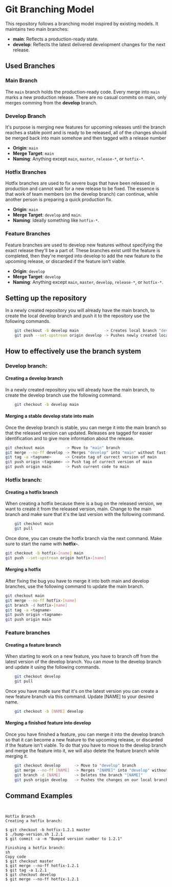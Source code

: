 # Git Branching Model

This repository follows a branching model inspired by existing models. It maintains two main branches:

- **main**: Reflects a production-ready state.
- **develop**: Reflects the latest delivered development changes for the next release.

## Used Branches

### Main Branch
The `main` branch holds the production-ready code. Every merge into `main` marks a new production release. There are no casual commits on main, only merges comming from the **develop** branch.

### Develop Branch
It's purpose is merging new features for upcoming releases until the branch reaches a stable point and is ready to be released, all of the changes should be merged back into main somehow and then tagged with a release number
- **Origin**: `main`
- **Merge Target**: `main`
- **Naming**: Anything except `main`, `master`, `release-*`, or `hotfix-*`.

### Hotfix Branches
Hotfix branches are used to fix severe bugs that have been released in production and cannot wait for a new release to be fixed. The essence is that work of team members (on the develop branch) can continue, while another person is preparing a quick production fix.
- **Origin**: `main`
- **Merge Target**: `develop` and `main`.
- **Naming**: Ideally something like `hotfix-*`.

### Feature Branches
Feature branches are used to develop new features without specifying the exact release they'll be a part of. These branches exist until the feature is completed, then they're merged into develop to add the new feature to the upcoming release, or discarded if the feature isn't viable.
- **Origin**: `develop`
- **Merge Target**: `develop`
- **Naming**: Anything except `main`, `master`, `develop`, `release-*`, or `hotfix-*`.


## Setting up the repository
In a newly created repository you will already have the main branch, to create the local develop branch and push it to the repository use the following commands.
```sh
    git checkout -b develop main           -> Creates local branch "develop" from branch "main"
    git push --set-upstream origin develop -> Pushes newly created local develop branch to the repository
```

## How to effectively use the branch system
### Develop branch:
#### Creating a develop branch
In a newly created repository you will already have the main branch, to create the develop branch use the following command.
```sh
    git checkout -b develop main
```
#### Merging a stable develop state into main
Once the develop branch is stable, you can merge it into the main branch so that the released version can updated. Releases are tagged for easier identification and to give more information about the release.
```sh
git checkout main         -> Move to "main" branch
git merge --no-ff develop -> Merges "develop" into "main" without fast-forward (keeps historical info of the develop branch)
git tag -a <tagname>      -> Create tag of currect version of main
git push origin <tagname> -> Push tag of currect version of main
git push origin main      -> Push current code to main
```

### Hotfix branch:
#### Creating a hotfix branch
When creating a hotfix because there is a bug on the released version, we want to create it from the released version, main. Change to the main branch and make sure that it's the last version with the following command.
```sh
    git checkout main
    git pull
```

Once done, you can create the hotfix branch via the next command. Make sure to start the name with **hotfix-**.
```sh
git checkout -b hotfix-[name] main
git push --set-upstream origin hotfix-[name]
```

#### Merging a hotfix
After fixing the bug you have to merge it into both main and develop branches, use the following command to update the main branch.
```sh
git checkout main
git merge --no-ff hotfix-[name]
git branch -d hotfix-[name]
git tag -a <tagname>
git push origin <tagname>
git push origin main
```

### Feature branches
#### Creating a feature branch
When starting to work on a new feature, you have to branch off from the latest version of the develop branch. You can move to the develop branch and update it using the following commands.
```sh
    git checkout develop
    git pull
```

Once you have made sure that it's on the latest version you can create a new feature branch via this command. Update [NAME] to your desired name.
```sh
    git checkout -b [NAME] develop
```

#### Merging a finished feature into develop
Once you have finished a feature, you can merge it into the develop branch so that it can become a new feature to the upcoming release, or discarded if the feature isn't viable. To do that you have to move to the develop branch and merge the feature into it, we will also delete the feature branch while merging it.
```sh
    git checkout develop      -> Move to "develop" branch
    git merge --no-ff [NAME]  -> Merges "[NAME]" into "develop" without fast-forward (keeps historical info of the feature branch)
    git branch -d [NAME]      -> Deletes the branch "[NAME]"
    git push origin develop   -> Pushes the changes on our local branch "develop" to the remote branch "develop" (the one in the repository). Same as git push while on the develop branch.
```



## Command Examples
```


Hotfix Branch
Creating a hotfix branch:

$ git checkout -b hotfix-1.2.1 master
$ ./bump-version.sh 1.2.1
$ git commit -a -m "Bumped version number to 1.2.1"

Finishing a hotfix branch:
sh
Copy code
$ git checkout master
$ git merge --no-ff hotfix-1.2.1
$ git tag -a 1.2.1
$ git checkout develop
$ git merge --no-ff hotfix-1.2.1
